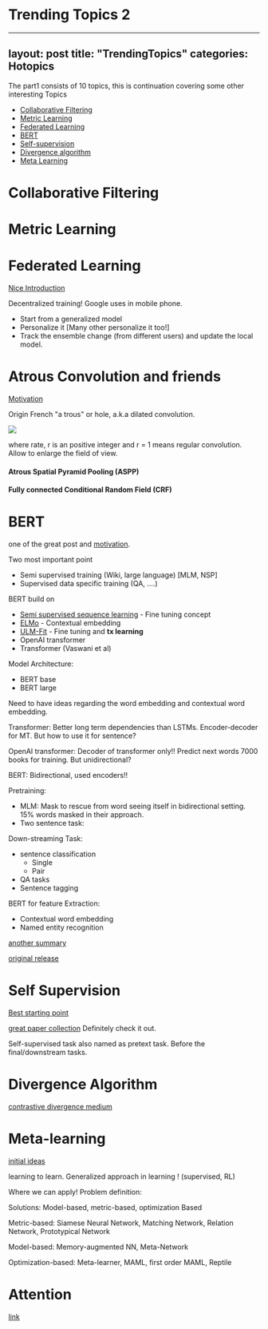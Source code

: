 # Trending Topics 2

---
layout: post
title: "TrendingTopics"
categories: Hotopics
---

The part1 consists of 10 topics, this is continuation covering some other interesting Topics

- [Collaborative Filtering](#collaborative-filtering)
- [Metric Learning](#metric-learning)
- [Federated Learning](#federated-learning)
- [BERT](#bert)
- [Self-supervision](#self-supervision)
- [Divergence algorithm](#divergence-algorithm)
- [Meta Learning](#meta-learning)


# Collaborative Filtering

# Metric Learning


# Federated Learning
[Nice Introduction](https://ai.googleblog.com/2017/04/federated-learning-collaborative.html)

Decentralized training! Google uses in mobile phone.

- Start from a generalized model
- Personalize it [Many other personalize it too!]
- Track the ensemble change (from different users) and update the local model.

# Atrous Convolution and friends

[Motivation](https://towardsdatascience.com/review-deeplabv1-deeplabv2-atrous-convolution-semantic-segmentation-b51c5fbde92d)

Origin French "a trous" or hole, a.k.a dilated convolution.

<img src="https://latex.codecogs.com/gif.latex?y[i]=\sum__{k=1}^K x[i + r.k]w[k]">

where rate, r is an positive integer and r = 1 means regular convolution. Allow to enlarge the field of view.

#### Atrous Spatial Pyramid Pooling (ASPP)

#### Fully connected Conditional Random Field (CRF)


# BERT

one of the great post and [motivation](http://jalammar.github.io/illustrated-bert/).

Two most important point
  - Semi supervised training (Wiki, large language) [MLM, NSP]
  - Supervised data specific training (QA, ....)

BERT build on
  - [Semi supervised sequence learning](https://arxiv.org/abs/1511.01432) - Fine tuning concept
  - [ELMo](https://arxiv.org/abs/1802.05365) - Contextual embedding
  - [ULM-Fit](https://arxiv.org/abs/1801.06146) - Fine tuning and **tx learning**
  - OpenAI transformer
  - Transformer (Vaswani et al)

Model Architecture:
  - BERT base
  - BERT large

Need to have ideas regarding the word embedding and contextual word embedding.

Transformer: Better long term dependencies than LSTMs. Encoder-decoder for MT. But how to use it for sentence?

OpenAI transformer: Decoder of transformer only!! Predict next words 7000 books for training. But unidirectional?

BERT: Bidirectional, used encoders!!

Pretraining:
  - MLM: Mask to rescue from word seeing itself in bidirectional setting. 15% words masked in their approach.
  - Two sentence task:

Down-streaming Task:
  - sentence classification
    - Single
    - Pair
  - QA tasks
  - Sentence tagging

BERT for feature Extraction:
  - Contextual word embedding
  - Named entity recognition

[another summary](https://towardsdatascience.com/bert-explained-state-of-the-art-language-model-for-nlp-f8b21a9b6270)

[original release](https://ai.googleblog.com/2018/11/open-sourcing-bert-state-of-art-pre.html)

# Self Supervision

[Best starting point](https://lilianweng.github.io/lil-log/2019/11/10/self-supervised-learning.html#contrastive-predictive-coding)

[great paper collection](https://github.com/jason718/awesome-self-supervised-learning) Definitely check it out.

Self-supervised task also named as pretext task. Before the final/downstream tasks.

# Divergence Algorithm

[contrastive divergence medium](https://medium.com/datatype/restricted-boltzmann-machine-a-complete-analysis-part-3-contrastive-divergence-algorithm-3d06bbebb10c)

# Meta-learning
[initial ideas](https://lilianweng.github.io/lil-log/2018/11/30/meta-learning.html)

learning to learn. Generalized approach in learning ! (supervised, RL)

Where we can apply! Problem definition:

Solutions: Model-based, metric-based, optimization Based

Metric-based: Siamese Neural Network, Matching Network, Relation Network, Prototypical Network

Model-based: Memory-augmented NN, Meta-Network

Optimization-based: Meta-learner, MAML, first order MAML, Reptile 


# Attention

[link](https://lilianweng.github.io/lil-log/2018/06/24/attention-attention.html#neural-turing-machines)

